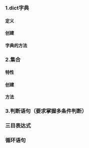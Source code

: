 ### 1.dict字典
#### 定义
#### 创建
#### 字典的方法
### 2.集合
#### 特性
#### 创建
#### 方法
### 3.判断语句（要求掌握多条件判断）
### 三目表达式
### 循环语句
